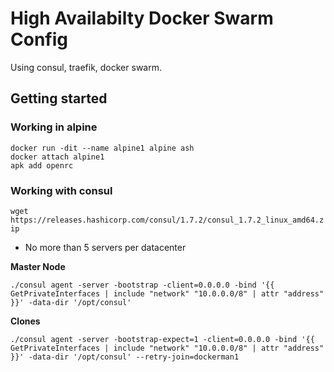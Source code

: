 # High Availabilty Docker Swarm Config
Using consul, traefik, docker swarm.

## Getting started

### Working in alpine
```
docker run -dit --name alpine1 alpine ash
docker attach alpine1
apk add openrc
```

### Working with consul
```wget https://releases.hashicorp.com/consul/1.7.2/consul_1.7.2_linux_amd64.zip```
* No more than 5 servers per datacenter

**Master Node**
```
./consul agent -server -bootstrap -client=0.0.0.0 -bind '{{ GetPrivateInterfaces | include "network" "10.0.0.0/8" | attr "address" }}' -data-dir '/opt/consul'
```
**Clones**
```
./consul agent -server -bootstrap-expect=1 -client=0.0.0.0 -bind '{{ GetPrivateInterfaces | include "network" "10.0.0.0/8" | attr "address" }}' -data-dir '/opt/consul' --retry-join=dockerman1
```
